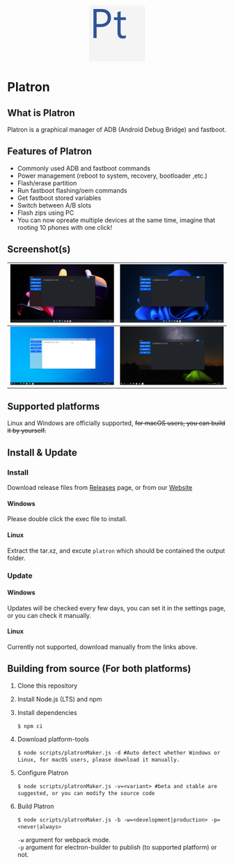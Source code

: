 <p align="center">
<img src="../readme-imgs/icon_2048.png" width="128px">
<h1>Platron</h1>
</p>

## What is Platron

Platron is a graphical manager of ADB (Android Debug Bridge) and fastboot.

## Features of Platron

- Commonly used ADB and fastboot commands
- Power management (reboot to system, recovery, bootloader ,etc.)
- Flash/erase partition
- Run fastboot flashing/oem commands
- Get fastboot stored variables
- Switch between A/B slots
- Flash zips using PC
- You can now opreate multiple devices at the same time, imagine that rooting 10 phones with one click!

## Screenshot(s)

| ![windows 11](../readme-imgs/w11-1.png) | ![windows 11](../readme-imgs/w11-2.png) |
| --------------------------------------- | --------------------------------------- |
| ![windows 10](../readme-imgs/w10-1.png) | ![windows 10](../readme-imgs/w10-2.png) |

## Supported platforms

Linux and Windows are officially supported, ~~for macOS users, you can build it by yourself.~~

## Install & Update

### Install

Download release files from [Releases](https://github.com/platron-pt/platron/releases) page, or from our [Website](https://platron-pt.github.io/)

#### Windows

Please double click the exec file to install.

#### Linux

Extract the tar.xz, and excute `platron` which should be contained the output folder.

### Update

#### Windows

Updates will be checked every few days, you can set it in the settings page, or you can check it manually.

#### Linux

Currently not supported, download manually from the links above.

## Building from source (For both platforms)

1. Clone this repository
1. Install Node.js (LTS) and npm
1. Install dependencies

   ```console
   $ npm ci
   ```

1. Download platform-tools

   ```console
   $ node scripts/platronMaker.js -d #Auto detect whether Windows or Linux, for macOS users, please download it manually.
   ```

1. Configure Platron
   ```console
   $ node scripts/platronMaker.js -v=<variant> #beta and stable are suggested, or you can modify the source code
   ```
1. Build Platron
   ```console
   $ node scripts/platronMaker.js -b -w=<development|production> -p=<never|always>
   ```
   `-w` argument for webpack mode.\
   `-p` argument for electron-builder to publish (to supported platform) or not.
